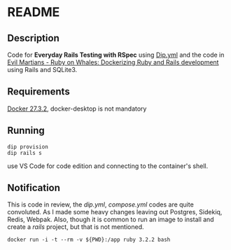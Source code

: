 # README

## Description
Code for **Everyday Rails Testing with RSpec** using [Dip.yml](https://github.com/bibendi/dip) and the code in [Evil Martians - Ruby on Whales: Dockerizing Ruby and Rails development](https://evilmartians.com/chronicles/ruby-on-whales-docker-for-ruby-rails-development#introducing-dip) using Rails and SQLite3.

## Requirements
[Docker 27.3.2](https://docs.docker.com/engine/install/ubuntu/#install-using-the-repository), docker-desktop is not mandatory

## Running
```console
dip provision
dip rails s
```
use VS Code for code edition and connecting to the container's shell.

## Notification
This is code in review, the *dip.yml*, *compose.yml* codes are quite convoluted. As I made some heavy changes leaving out Postgres, Sidekiq, Redis, Webpak.
Also, though it is common to run an image to install and create a *rails* project, but that is not mentioned.

```
docker run -i -t --rm -v ${PWD}:/app ruby 3.2.2 bash
```

